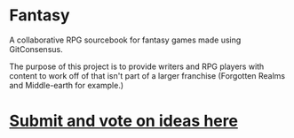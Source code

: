 # Fantasy

A collaborative RPG sourcebook for fantasy games made using GitConsensus.

The purpose of this project is to provide writers and RPG players with content to work off of that isn't part of a larger franchise (Forgotten Realms and Middle-earth for example.)

# [Submit and vote on ideas here](https://pollunit.com/en/polls/bcqeurwyy2x8bt1hhogi1w)

